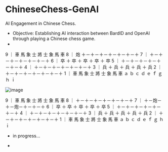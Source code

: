 # ChineseChess-GenAI
AI Engagement in Chinese Chess.
  * Objective: Establishing AI interaction between BardID and OpenAI through playing a Chinese chess game.
  * 



9 ｜ 車 馬 象 士 將 士 象 馬 車
8 ｜ 炮 ＋－＋－＋－＋－＋－＋－＋
7 ｜ ＋－＋－＋－＋－＋－＋－＋
6 ｜ 卒 ＋ 卒 ＋ 卒 ＋ 卒 ＋ 卒
5 ｜ ＋－＋－＋－＋－＋－＋－＋
4 ｜ ＋－＋－＋－＋－＋－＋－＋
3 ｜ 兵 ＋ 兵 ＋ 兵 ＋ 兵 ＋ 兵
2 ｜ ＋－＋－＋－＋－＋－＋－＋
1 ｜ 車 馬 象 士 將 士 象 馬 車
    ａ ｂ ｃ ｄ ｅ ｆ ｇ ｈ ｉ

![image](https://github.com/ubc-tuehoang/ChineseChess-GenAI/assets/86985864/3c3766ba-d664-4860-b590-11a1113089b8)



9 ｜ 車 馬 象 士 將 士 象 馬 車
8 ｜ ＋－＋－＋－＋－＋－＋－＋
7 ｜ ＋－炮－＋－炮－＋－＋－＋
6 ｜ 卒 ＋ 卒 ＋ 卒 ＋ 卒 ＋ 卒
5 ｜ ＋－＋－＋－＋－＋－＋－＋
4 ｜ ＋－＋－＋－＋－＋－＋－＋
3 ｜ 兵 ＋ 兵 ＋ 兵 ＋ 兵 ＋ 兵
2 ｜ ＋－＋－＋－＋－＋－＋－＋
1 ｜ 車 馬 象 士 將 士 象 馬 車
    ａ ｂ ｃ ｄ ｅ ｆ ｇ ｈ ｉ


 * in progress...

 * 
